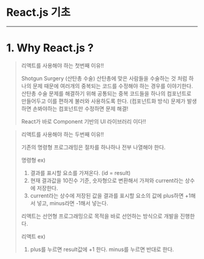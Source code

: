 # React.js 기초

---

# 1. Why React.js ?

> 리액트를 사용해야 하는 첫번째 이유!!
>
> Shotgun Surgery (산탄총 수술) 산탄총에 맞은 사람들을 수술하는 것 처럼 하나의 문제 때문에 여러개의 중복되는 코드를 수정해야 하는 경우를 이야기한다. 산탄총 수술 문제를 해결하기 위해 공통되는 중복 코드들을 하나의 컴포넌트로 만들어두고 이를 편하게 불러와 사용하도록 한다. (컴포넌트화 방식) 문제가 발생하면 손봐야하는 컴포넌트만 수정하면 문제 해결!
>
> React가 바로 Component 기반의 UI 라이브러리 이다!!

> 리액트를 사용해야 하는 두번째 이유!!
>
> 기존의 명령형 프로그래밍은 절차를 하나하나 전부 나열해야 한다.
>
> 명령형 ex)
>
> 1. 결과를 표시할 요소를 가져온다. (id = result)
> 2. 현재 결과값을 10진수 기준, 숫자형으로 변환해서 가져와 current라는 상수에 저장한다.
> 3. current라는 상수에 저장된 값을 결과를 표시할 요소의 값에 plus하면 +1해서 넣고, minus라면 -1해서 넣는다.
>
> 리액트는 선언형 프로그래밍으로 목적을 바로 선언하는 방식으로 개발을 진행한다. 
>
> 리액트 ex)
>
> 1. plus를 누르면 result값에 +1 한다. minus를 누르면 반대로 한다.
>
> 